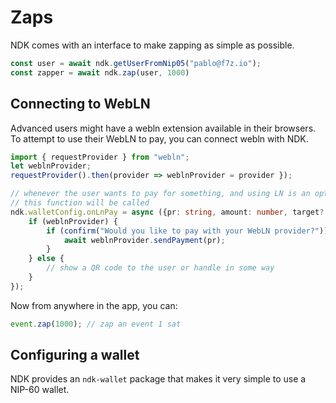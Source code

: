 # Zaps

NDK comes with an interface to make zapping as simple as possible.

```ts
const user = await ndk.getUserFromNip05("pablo@f7z.io");
const zapper = await ndk.zap(user, 1000)
```

## Connecting to WebLN
Advanced users might have a webln extension available in their browsers. To attempt to use their WebLN to pay, you can connect webln with NDK.

```ts
import { requestProvider } from "webln";
let weblnProvider;
requestProvider().then(provider => weblnProvider = provider });

// whenever the user wants to pay for something, and using LN is an option for the payment
// this function will be called
ndk.walletConfig.onLnPay = async ({pr: string, amount: number, target?: NDKEvent | NDKUser}) => {
    if (weblnProvider) {
        if (confirm("Would you like to pay with your WebLN provider?")) {
            await weblnProvider.sendPayment(pr);
        }
    } else {
        // show a QR code to the user or handle in some way
    }
});
```

Now from anywhere in the app, you can:

```ts
event.zap(1000); // zap an event 1 sat
```

## Configuring a wallet
NDK provides an `ndk-wallet` package that makes it very simple to use a NIP-60 wallet.